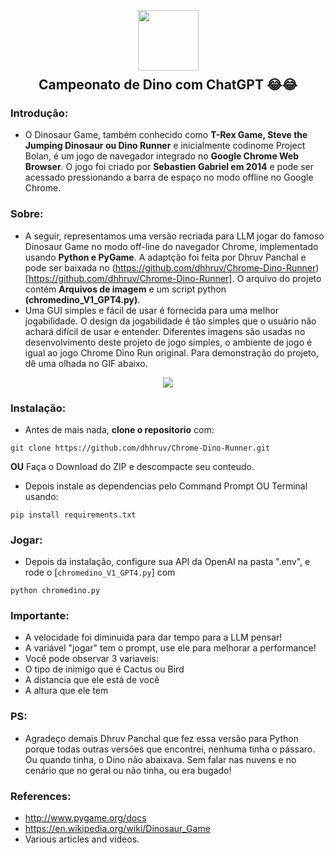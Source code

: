 <p align="center">
  <img src="https://github.com/dhhruv/Chrome-Dino-Runner/blob/master/assets/DinoWallpaper.png" width="97" height="97">
  <h2 align="center" style="margin-top: -4px !important;">Campeonato de Dino com ChatGPT 😂😂</h2>
</p>

### Introdução:

-	O Dinosaur Game, também conhecido como **T-Rex Game, Steve the Jumping Dinosaur ou Dino Runner** e inicialmente codinome Project Bolan, é um jogo de navegador integrado no **Google Chrome Web Browser**. O jogo foi criado por **Sebastien Gabriel em 2014** e pode ser acessado pressionando a barra de espaço no modo offline no Google Chrome.

### Sobre:

-	A seguir, representamos uma versão recriada para LLM jogar do famoso Dinosaur Game no modo off-line do navegador Chrome, implementado usando **Python e PyGame**. A adaptção foi feita por Dhruv Panchal e pode ser baixada no (https://github.com/dhhruv/Chrome-Dino-Runner)[https://github.com/dhhruv/Chrome-Dino-Runner]. O arquivo do projeto contém **Arquivos de imagem** e um script python **(chromedino_V1_GPT4.py)**.
-	Uma GUI simples e fácil de usar é fornecida para uma melhor jogabilidade. O design da jogabilidade é tão simples que o usuário não achará difícil de usar e entender. Diferentes imagens são usadas no desenvolvimento deste projeto de jogo simples, o ambiente de jogo é igual ao jogo Chrome Dino Run original. Para demonstração do projeto, dê uma olhada no GIF abaixo.

<p align="center">
  <img src="https://github.com/dhhruv/Chrome-Dino-Runner/blob/master/assets/Other/Chrome%20Dino.gif">
</p>

### Instalação:

-	Antes de mais nada, **clone o repositorio** com:
```
git clone https://github.com/dhhruv/Chrome-Dino-Runner.git
``` 
**OU**
Faça o Download do ZIP e descompacte seu conteudo.

-	Depois instale as dependencias pelo Command Prompt OU Terminal usando:
```
pip install requirements.txt
```

### Jogar:

-	Depois da instalação, configure sua API da OpenAI na pasta ".env", e rode o [`chromedino_V1_GPT4.py`] com
```
python chromedino.py
```

### Importante:

-   A velocidade foi diminuida para dar tempo para a LLM pensar!
-   A variável "jogar" tem o prompt, use ele para melhorar a performance!
-   Você pode observar 3 variaveis:
-   O tipo de inimigo que é Cactus ou Bird
-   A distancia que ele está de você
-   A altura que ele tem

### PS:

-   Agradeço demais Dhruv Panchal que fez essa versão para Python porque todas outras versões que encontrei, nenhuma tinha o pássaro. Ou quando tinha, o Dino não abaixava. Sem falar nas nuvens e no cenário que no geral ou não tinha, ou era bugado!

### References:
-	http://www.pygame.org/docs
-	https://en.wikipedia.org/wiki/Dinosaur_Game
-	Various articles and videos.
